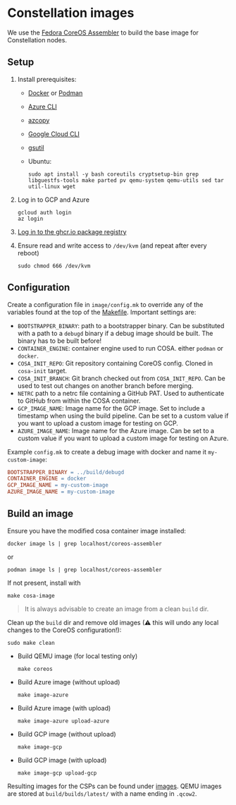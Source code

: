 # Constellation images

We use the [Fedora CoreOS Assembler](https://coreos.github.io/coreos-assembler/) to build the base image for Constellation nodes.

## Setup

1. Install prerequisites:
   - [Docker](https://docs.docker.com/engine/install/) or [Podman](https://podman.io/getting-started/installation)
   - [Azure CLI](https://docs.microsoft.com/en-us/cli/azure/install-azure-cli-linux)
   - [azcopy](https://docs.microsoft.com/en-us/azure/storage/common/storage-use-azcopy-v10)
   - [Google Cloud CLI](https://cloud.google.com/sdk/docs/install)
   - [gsutil](https://cloud.google.com/storage/docs/gsutil_install#linux)
   - Ubuntu:

        ```shell-session
        sudo apt install -y bash coreutils cryptsetup-bin grep libguestfs-tools make parted pv qemu-system qemu-utils sed tar util-linux wget
        ```

2. Log in to GCP and Azure

   ```shell-session
   gcloud auth login
   az login
   ```

3. [Log in to the ghcr.io package registry](https://docs.github.com/en/packages/working-with-a-github-packages-registry/working-with-the-container-registry#authenticating-to-the-container-registry)
4. Ensure read and write access to `/dev/kvm` (and repeat after every reboot)

    ```shell-session
    sudo chmod 666 /dev/kvm
    ```

## Configuration

Create a configuration file in `image/config.mk` to override any of the variables found at the top of the [Makefile](Makefile).
Important settings are:

- `BOOTSTRAPPER_BINARY`: path to a bootstrapper binary. Can be substituted with a path to a `debugd` binary if a debug image should be built. The binary has to be built before!
- `CONTAINER_ENGINE`: container engine used to run COSA. either `podman` or `docker`.
- `COSA_INIT_REPO`: Git repository containing CoreOS config. Cloned in `cosa-init` target.
- `COSA_INIT_BRANCH`: Git branch checked out from `COSA_INIT_REPO`. Can be used to test out changes on another branch before merging.
- `NETRC` path to a netrc file containing a GitHub PAT. Used to authenticate to GitHub from within the COSA container.
- `GCP_IMAGE_NAME`: Image name for the GCP image. Set to include a timestamp when using the build pipeline. Can be set to a custom value if you want to upload a custom image for testing on GCP.
- `AZURE_IMAGE_NAME`: Image name for the Azure image. Can be set to a custom value if you want to upload a custom image for testing on Azure.

Example `config.mk` to create a debug image with docker and name it `my-custom-image`:

```Makefile
BOOTSTRAPPER_BINARY = ../build/debugd
CONTAINER_ENGINE = docker
GCP_IMAGE_NAME = my-custom-image
AZURE_IMAGE_NAME = my-custom-image
```

## Build an image

Ensure you have the modified cosa container image installed:

```shell-session
docker image ls | grep localhost/coreos-assembler
```

or

```shell-session
podman image ls | grep localhost/coreos-assembler
```

If not present, install with

```shell-session
make cosa-image
```

> It is always advisable to create an image from a clean `build` dir.

Clean up the `build` dir and remove old images (⚠ this will undo any local changes to the CoreOS configuration!):

```shell-session
sudo make clean
```

- Build QEMU image (for local testing only)

  ```shell-session
  make coreos
  ```

- Build Azure image (without upload)

  ```shell-session
  make image-azure
  ```

- Build Azure image (with upload)

  ```shell-session
  make image-azure upload-azure
  ```

- Build GCP image (without upload)

  ```shell-session
  make image-gcp
  ```

- Build GCP image (with upload)

  ```shell-session
  make image-gcp upload-gcp
  ```

Resulting images for the CSPs can be found under [images](images/). QEMU images are stored at `build/builds/latest/` with a name ending in `.qcow2`.
